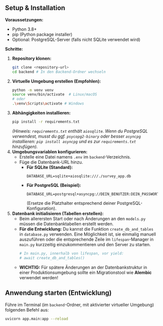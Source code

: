 
## Setup & Installation

**Voraussetzungen:**

* Python 3.8+
* pip (Python package installer)
* Optional: PostgreSQL-Server (falls nicht SQLite verwendet wird)

**Schritte:**

1.  **Repository klonen:**
    ```bash
    git clone <repository-url>
    cd backend # In den Backend-Ordner wechseln
    ```
2.  **Virtuelle Umgebung erstellen (Empfohlen):**
    ```bash
    python -m venv venv
    source venv/bin/activate  # Linux/macOS
    # oder
    .\venv\Scripts\activate # Windows
    ```
3.  **Abhängigkeiten installieren:**
    ```bash
    pip install -r requirements.txt
    ```
    *(Hinweis: `requirements.txt` enthält `aiosqlite`. Wenn du PostgreSQL verwendest, musst du ggf. `psycopg2-binary` oder besser `asyncpg` installieren: `pip install asyncpg` und es zur `requirements.txt` hinzufügen).*
4.  **Umgebungsvariablen konfigurieren:**
    * Erstelle eine Datei namens `.env` im `backend`-Verzeichnis.
    * Füge die Datenbank-URL hinzu.
        * **Für SQLite (Standard):**
            ```dotenv
            DATABASE_URL=sqlite+aiosqlite:///./survey_app.db
            ```
        * **Für PostgreSQL (Beispiel):**
            ```dotenv
            DATABASE_URL=postgresql+asyncpg://DEIN_BENUTZER:DEIN_PASSWORT@localhost:5432/DEINE_DB
            ```
            (Ersetze die Platzhalter entsprechend deiner PostgreSQL-Konfiguration).
5.  **Datenbank initialisieren (Tabellen erstellen):**
    * Beim allerersten Start oder nach Änderungen an den `models.py` müssen die Datenbanktabellen erstellt werden.
    * **Für die Entwicklung:** Du kannst die Funktion `create_db_and_tables` in `database.py` verwenden. Eine Möglichkeit ist, sie einmalig manuell auszuführen oder die entsprechende Zeile im `lifespan`-Manager in `main.py` kurzzeitig einzukommentieren und den Server zu starten.
        ```python
        # In main.py, innerhalb von lifespan, vor yield:
        # await create_db_and_tables()
        ```
    * **WICHTIG:** Für spätere Änderungen an der Datenbankstruktur in einer Produktionsumgebung sollte ein Migrationstool wie **Alembic** verwendet werden!

## Anwendung starten (Entwicklung)

Führe im Terminal (im `backend`-Ordner, mit aktivierter virtueller Umgebung) folgenden Befehl aus:

```bash
uvicorn app.main:app --reload